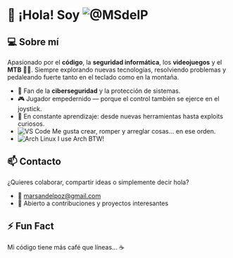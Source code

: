 # 👋 ¡Hola! Soy ![@MSdelP](https://img.shields.io/badge/GitHub-%40MSdelP-181717?style=flat-square&logo=github)

## 💻 Sobre mí
Apasionado por el **código**, la **seguridad informática**, los **videojuegos** y el **MTB** 🚵‍♂️. Siempre explorando nuevas tecnologías, resolviendo problemas y pedaleando fuerte tanto en el teclado como en la montaña.

- 🔐 Fan de la **ciberseguridad** y la protección de sistemas.
- 🎮 Jugador empedernido — porque el control también se ejerce en el joystick.
- 🧠 En constante aprendizaje: desde nuevas herramientas hasta exploits curiosos.
- ![VS Code](https://img.shields.io/badge/-VS%20Code-007ACC?style=flat-square&logo=visual-studio-code&logoColor=white) Me gusta crear, romper y arreglar cosas... en ese orden.
- ![Arch Linux](https://img.shields.io/badge/-Arch%20Linux-1793D1?style=flat-square&logo=arch-linux&logoColor=white) I use Arch BTW!

## 📫 Contacto
¿Quieres colaborar, compartir ideas o simplemente decir hola?

- 📧 marsandelpoz@gmail.com  
- 💬 Abierto a contribuciones y proyectos interesantes

## ⚡ Fun Fact
Mi código tiene más café que líneas... ☕  
<!---
MSdelP/MSdelP is a ✨ special ✨ repository because its `README.md` (this file) appears on your GitHub profile.
You can click the Preview link to take a look at your changes.
- 💞️ I’m looking to collaborate on ...
- ⚡ Fun fact: ...
--->
